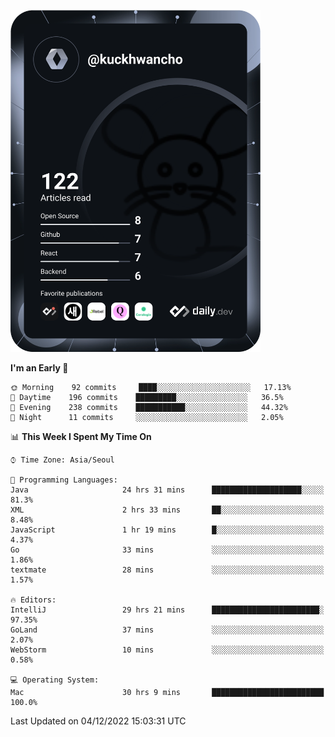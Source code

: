 <a href="https://app.daily.dev/kuckhwancho"><img src="https://github.com/kuckjwi0928/kuckjwi0928/blob/master/devcard.svg" width="400" alt="Kuckjwi Devcard"/></a>

<!--START_SECTION:waka-->
**I'm an Early 🐤** 

```text
🌞 Morning    92 commits     ████░░░░░░░░░░░░░░░░░░░░░   17.13% 
🌆 Daytime    196 commits    █████████░░░░░░░░░░░░░░░░   36.5% 
🌃 Evening    238 commits    ███████████░░░░░░░░░░░░░░   44.32% 
🌙 Night      11 commits     ░░░░░░░░░░░░░░░░░░░░░░░░░   2.05%

```


📊 **This Week I Spent My Time On** 

```text
⌚︎ Time Zone: Asia/Seoul

💬 Programming Languages: 
Java                     24 hrs 31 mins      ████████████████████░░░░░   81.3% 
XML                      2 hrs 33 mins       ██░░░░░░░░░░░░░░░░░░░░░░░   8.48% 
JavaScript               1 hr 19 mins        █░░░░░░░░░░░░░░░░░░░░░░░░   4.37% 
Go                       33 mins             ░░░░░░░░░░░░░░░░░░░░░░░░░   1.86% 
textmate                 28 mins             ░░░░░░░░░░░░░░░░░░░░░░░░░   1.57%

🔥 Editors: 
IntelliJ                 29 hrs 21 mins      ████████████████████████░   97.35% 
GoLand                   37 mins             ░░░░░░░░░░░░░░░░░░░░░░░░░   2.07% 
WebStorm                 10 mins             ░░░░░░░░░░░░░░░░░░░░░░░░░   0.58%

💻 Operating System: 
Mac                      30 hrs 9 mins       █████████████████████████   100.0%

```


 Last Updated on 04/12/2022 15:03:31 UTC
<!--END_SECTION:waka-->
